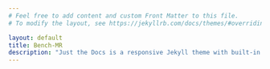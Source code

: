 ```yaml
---
# Feel free to add content and custom Front Matter to this file.
# To modify the layout, see https://jekyllrb.com/docs/themes/#overriding-theme-defaults

layout: default
title: Bench-MR
description: "Just the Docs is a responsive Jekyll theme with built-in search that is easily customizable and hosted on GitHub Pages."
---
```

